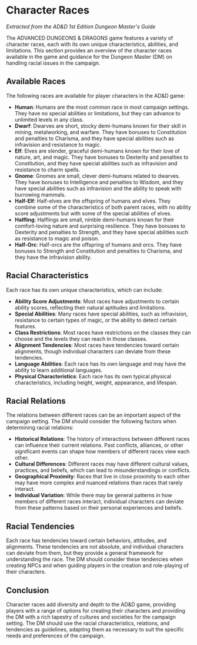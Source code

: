 # Character Races

*Extracted from the AD&D 1st Edition Dungeon Master's Guide*

The ADVANCED DUNGEONS & DRAGONS game features a variety of character races, each with its own unique characteristics, abilities, and limitations. This section provides an overview of the character races available in the game and guidance for the Dungeon Master (DM) on handling racial issues in the campaign.

## Available Races

The following races are available for player characters in the AD&D game:

- **Human**: Humans are the most common race in most campaign settings. They have no special abilities or limitations, but they can advance to unlimited levels in any class.
- **Dwarf**: Dwarves are short, stocky demi-humans known for their skill in mining, metalworking, and warfare. They have bonuses to Constitution and penalties to Charisma, and they have special abilities such as infravision and resistance to magic.
- **Elf**: Elves are slender, graceful demi-humans known for their love of nature, art, and magic. They have bonuses to Dexterity and penalties to Constitution, and they have special abilities such as infravision and resistance to charm spells.
- **Gnome**: Gnomes are small, clever demi-humans related to dwarves. They have bonuses to Intelligence and penalties to Wisdom, and they have special abilities such as infravision and the ability to speak with burrowing mammals.
- **Half-Elf**: Half-elves are the offspring of humans and elves. They combine some of the characteristics of both parent races, with no ability score adjustments but with some of the special abilities of elves.
- **Halfling**: Halflings are small, nimble demi-humans known for their comfort-loving nature and surprising resilience. They have bonuses to Dexterity and penalties to Strength, and they have special abilities such as resistance to magic and poison.
- **Half-Orc**: Half-orcs are the offspring of humans and orcs. They have bonuses to Strength and Constitution and penalties to Charisma, and they have the infravision ability.

## Racial Characteristics

Each race has its own unique characteristics, which can include:

- **Ability Score Adjustments**: Most races have adjustments to certain ability scores, reflecting their natural aptitudes and limitations.
- **Special Abilities**: Many races have special abilities, such as infravision, resistance to certain types of magic, or the ability to detect certain features.
- **Class Restrictions**: Most races have restrictions on the classes they can choose and the levels they can reach in those classes.
- **Alignment Tendencies**: Most races have tendencies toward certain alignments, though individual characters can deviate from these tendencies.
- **Language Abilities**: Each race has its own language and may have the ability to learn additional languages.
- **Physical Characteristics**: Each race has its own typical physical characteristics, including height, weight, appearance, and lifespan.

## Racial Relations

The relations between different races can be an important aspect of the campaign setting. The DM should consider the following factors when determining racial relations:

- **Historical Relations**: The history of interactions between different races can influence their current relations. Past conflicts, alliances, or other significant events can shape how members of different races view each other.
- **Cultural Differences**: Different races may have different cultural values, practices, and beliefs, which can lead to misunderstandings or conflicts.
- **Geographical Proximity**: Races that live in close proximity to each other may have more complex and nuanced relations than races that rarely interact.
- **Individual Variation**: While there may be general patterns in how members of different races interact, individual characters can deviate from these patterns based on their personal experiences and beliefs.

## Racial Tendencies

Each race has tendencies toward certain behaviors, attitudes, and alignments. These tendencies are not absolute, and individual characters can deviate from them, but they provide a general framework for understanding the race. The DM should consider these tendencies when creating NPCs and when guiding players in the creation and role-playing of their characters.

## Conclusion

Character races add diversity and depth to the AD&D game, providing players with a range of options for creating their characters and providing the DM with a rich tapestry of cultures and societies for the campaign setting. The DM should use the racial characteristics, relations, and tendencies as guidelines, adapting them as necessary to suit the specific needs and preferences of the campaign.
